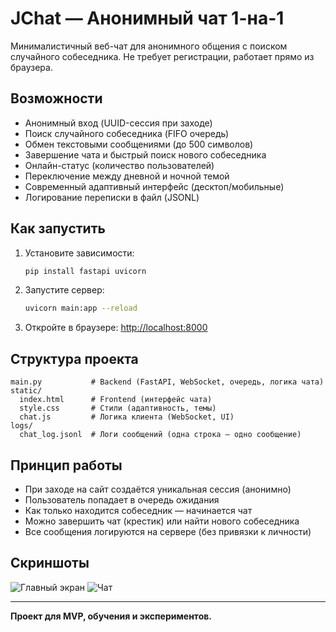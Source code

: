 # JChat — Анонимный чат 1-на-1

Минималистичный веб-чат для анонимного общения с поиском случайного собеседника. Не требует регистрации, работает прямо из браузера.

## Возможности
- Анонимный вход (UUID-сессия при заходе)
- Поиск случайного собеседника (FIFO очередь)
- Обмен текстовыми сообщениями (до 500 символов)
- Завершение чата и быстрый поиск нового собеседника
- Онлайн-статус (количество пользователей)
- Переключение между дневной и ночной темой
- Современный адаптивный интерфейс (десктоп/мобильные)
- Логирование переписки в файл (JSONL)

## Как запустить
1. Установите зависимости:
   ```bash
   pip install fastapi uvicorn
   ```
2. Запустите сервер:
   ```bash
   uvicorn main:app --reload
   ```
3. Откройте в браузере:
   [http://localhost:8000](http://localhost:8000)

## Структура проекта
```
main.py           # Backend (FastAPI, WebSocket, очередь, логика чата)
static/
  index.html      # Frontend (интерфейс чата)
  style.css       # Стили (адаптивность, темы)
  chat.js         # Логика клиента (WebSocket, UI)
logs/
  chat_log.jsonl  # Логи сообщений (одна строка — одно сообщение)
```

## Принцип работы
- При заходе на сайт создаётся уникальная сессия (анонимно)
- Пользователь попадает в очередь ожидания
- Как только находится собеседник — начинается чат
- Можно завершить чат (крестик) или найти нового собеседника
- Все сообщения логируются на сервере (без привязки к личности)

## Скриншоты
![Главный экран](./screenshots/main.png)
![Чат](./screenshots/chat.png)

---

**Проект для MVP, обучения и экспериментов.** 